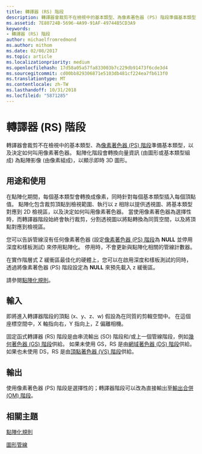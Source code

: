 ```yaml
---
title: 轉譯器 (RS) 階段
description: 轉譯器會裁剪不在檢視中的基本類型、為像素著色器 (PS) 階段準備基本類型，以及決定如何叫用像素著色器。
ms.assetid: 7E80724B-5696-4A99-91AF-49744B5CD3A9
keywords:
- 轉譯器 (RS) 階段
author: michaelfromredmond
ms.author: mithom
ms.date: 02/08/2017
ms.topic: article
ms.localizationpriority: medium
ms.openlocfilehash: 17d58a05a57fa833003b7c229db91473f6cde3d4
ms.sourcegitcommit: cd00bb829306871e5103db481cf224ea7fb613f0
ms.translationtype: MT
ms.contentlocale: zh-TW
ms.lasthandoff: 10/31/2018
ms.locfileid: "5871285"
---
```

# <a name="rasterizer-rs-stage"></a>轉譯器 (RS) 階段


轉譯器會裁剪不在檢視中的基本類型、為[像素著色器 (PS) 階段](pixel-shader-stage--ps-.md)準備基本類型，以及決定如何叫用像素著色器。 點陣化階段會轉換向量資訊 (由圖形或基本類型組成) 為點陣影像 (由像素組成)，以顯示即時 3D 圖形。

## <a name="span-idpurposeandusesspanspan-idpurposeandusesspanspan-idpurposeandusesspanpurpose-and-uses"></a><span id="Purpose_and_uses"></span><span id="purpose_and_uses"></span><span id="PURPOSE_AND_USES"></span>用途和使用


在點陣化期間，每個基本類型會轉換成像素，同時針對每個基本類型插入每個頂點值。 點陣化包含裁剪頂點到檢視範圍、執行以 z 相除以提供透視圖、將基本類型對應到 2D 檢視區，以及決定如何叫用像素著色器。 當使用像素著色器為選擇性時，而轉譯器階段始終會執行裁剪，分割透視圖以將點轉換為同質空間，以及將頂點對應到檢視區。

您可以告訴管線沒有任何像素著色器 (設定[像素著色器 (PS) 階段](pixel-shader-stage--ps-.md)為 **NULL** 並停用深度和樣板測試) 來停用點陣化。 停用時，不會更新與點陣化相關的管線計數器。

在實作階層式 Z 緩衝區最佳化的硬體上，您可以在啟用深度和樣板測試的同時，透過將像素著色器 (PS) 階段設定為 **NULL** 來預先載入 z 緩衝區。

請參閱[點陣化規則](rasterization-rules.md)。

## <a name="span-idinputspanspan-idinputspanspan-idinputspaninput"></a><span id="Input"></span><span id="input"></span><span id="INPUT"></span>輸入


即將進入轉譯器階段的頂點 (x、y、z、w) 假設為在同質的剪輯空間中。 在這個座標空間中，X 軸指向右，Y 指向上，Z 偏離相機。

固定函式轉譯器 (RS) 階段是由串流輸出 (SO) 階段和/或上一個管線階段，例如[幾何著色器 (GS) 階段](geometry-shader-stage--gs-.md)供給。 如果未使用 GS，RS 是由[網域著色器 (DS) 階段](domain-shader-stage--ds-.md)供給。 如果也未使用 DS，RS 是由[頂點著色器 (VS) 階段](vertex-shader-stage--vs-.md)供給。

## <a name="span-idoutputspanspan-idoutputspanspan-idoutputspanoutput"></a><span id="Output"></span><span id="output"></span><span id="OUTPUT"></span>輸出


使用像素著色器 (PS) 階段是選擇性的；轉譯器階段可以改為直接輸出至[輸出合併 (OM) 階段](output-merger-stage--om-.md)。

## <a name="span-idrelated-topicsspanrelated-topics"></a><span id="related-topics"></span>相關主題


[點陣化規則](rasterization-rules.md)

[圖形管線](graphics-pipeline.md)

 

 




